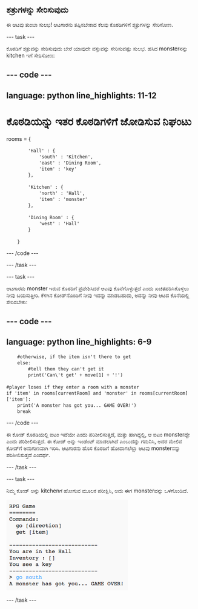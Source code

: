 ## ಶತ್ರುಗಳನ್ನು ಸೇರಿಸುವುದು

ಈ ಆಟವು ತುಂಬಾ ಸುಲಭ! ಆಟಗಾರನು ತಪ್ಪಿಸಬೇಕಾದ ಕೆಲವು ಕೊಠಡಿಗಳಿಗೆ ಶತ್ರುಗಳನ್ನು ಸೇರಿಸೋಣ.

--- task ---

ಕೊಠಡಿಗೆ ಶತ್ರುವನ್ನು ಸೇರಿಸುವುದು ಬೇರೆ ಯಾವುದೇ ವಸ್ತುವನ್ನು ಸೇರಿಸುವಷ್ಟು ಸುಲಭ. ಹಸಿದ monsterನನ್ನು kitchen ಇಗೆ ಸೇರಿಸೋಣ:

--- code ---
---
language: python
line_highlights: 11-12
---
# ಕೊಠಡಿಯನ್ನು ಇತರ ಕೊಠಡಿಗಳಿಗೆ ಜೋಡಿಸುವ ನಿಘಂಟು
rooms = {

            'Hall' : {
                'south' : 'Kitchen',
                'east' : 'Dining Room',
                'item' : 'key'
            },

            'Kitchen' : {
                'north' : 'Hall',
                'item' : 'monster'
            },

            'Dining Room' : {
                'west' : 'Hall'
            }

        }
--- /code ---

--- /task ---

--- task ---

ಆಟಗಾರನು monster ಇರುವ ಕೊಠಡಿಗೆ ಪ್ರವೇಶಿಸಿದರೆ ಆಟವು ಕೊನೆಗೊಳ್ಳುತ್ತದೆ ಎಂದು ಖಚಿತಪಡಿಸಿಕೊಳ್ಳಲು ನೀವು ಬಯಸುತ್ತೀರಿ. ಕೆಳಗಿನ ಕೋಡ್‌ನೊಂದಿಗೆ ನೀವು ಇದನ್ನು ಮಾಡಬಹುದು, ಅದನ್ನು ನೀವು ಆಟದ ಕೊನೆಯಲ್ಲಿ ಸೇರಿಸಬೇಕು:

--- code ---
---
language: python
line_highlights: 6-9
---
        #otherwise, if the item isn't there to get
        else:
            #tell them they can't get it
            print('Can\'t get' + move[1] + '!')

    #player loses if they enter a room with a monster
    if 'item' in rooms[currentRoom] and 'monster' in rooms[currentRoom]['item']:
        print('A monster has got you... GAME OVER!')
        break
--- /code ---

ಈ ಕೋಡ್ ಕೊಠಡಿಯಲ್ಲಿ ಐಟಂ ಇದೆಯೇ ಎಂದು ಪರಿಶೀಲಿಸುತ್ತದೆ, ಮತ್ತು ಹಾಗಿದ್ದಲ್ಲಿ, ಆ ಐಟಂ monsterದ್ದೇ ಎಂದು ಪರಿಶೀಲಿಸುತ್ತದೆ. ಈ ಕೋಡ್ ಅನ್ನು ಇಂಡೆಂಟ್ ಮಾಡಲಾಗಿದೆ ಎಂಬುದನ್ನು ಗಮನಿಸಿ, ಅದರ ಮೇಲಿನ ಕೋಡ್‌ಗೆ ಅನುಗುಣವಾಗಿ ಇರಿಸಿ. ಆಟಗಾರನು ಹೊಸ ಕೊಠಡಿಗೆ ಹೋದಾಗಲೆಲ್ಲಾ ಆಟವು monsterನನ್ನು ಪರಿಶೀಲಿಸುತ್ತದೆ ಎಂದರ್ಥ.

--- /task ---

--- task ---

ನಿಮ್ಮ ಕೋಡ್ ಅನ್ನು kitchenಗೆ ಹೋಗುವ ಮೂಲಕ ಪರೀಕ್ಷಿಸಿ, ಅದು ಈಗ monsterವನ್ನು ಒಳಗೊಂಡಿದೆ.

![screenshot](images/rpg-monster-test.png)

--- /task ---